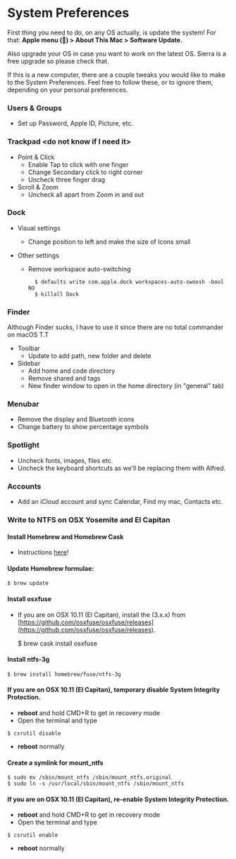 # System Preferences

First thing you need to do, on any OS actually, is update the system! For that: **Apple menu \(\) &gt; About This Mac &gt; Software Update.**

Also upgrade your OS in case you want to work on the latest OS. Sierra is a free upgrade so please check that.

If this is a new computer, there are a couple tweaks you would like to make to the System Preferences. Feel free to follow these, or to ignore them, depending on your personal preferences.

### Users & Groups

* Set up Password, Apple ID, Picture, etc.

### Trackpad &lt;do not know if I need it&gt;

* Point & Click
  * Enable Tap to click with one finger
  * Change Secondary click to right corner
  * Uncheck three finger drag
* Scroll & Zoom
  * Uncheck all apart from Zoom in and out

### Dock

* Visual settings
  * Change position to left and make the size of Icons small
* Other settings

  * Remove workspace auto-switching

    ```
      $ defaults write com.apple.dock workspaces-auto-swoosh -bool NO
      $ killall Dock
    ```

### Finder

Although Finder sucks, I have to use it since there are no total commander on macOS T.T

* Toolbar
  * Update to add path, new folder and delete
* Sidebar
  * Add home and code directory
  * Remove shared and tags
  * New finder window to open in the home directory \(in "general" tab\)

### Menubar

* Remove the display and Bluetooth icons
* Change battery to show percentage symbols

### Spotlight

* Uncheck fonts, images, files etc.
* Uncheck the keyboard shortcuts as we'll be replacing them with Alfred.

### Accounts

* Add an iCloud account and sync Calendar, Find my mac, Contacts etc.

### Write to NTFS on OSX Yosemite and El Capitan

#### Install Homebrew and Homebrew Cask

* Instructions [here](http://sourabhbajaj.com/mac-setup/Homebrew/README.html)!

#### Update Homebrew formulae:

```
$ brew update
```

#### Install osxfuse

* If you are on OSX 10.11 \(El Capitan\), install the \(3.x.x\) from [https://github.com/osxfuse/osxfuse/releases](https://github.com/osxfuse/osxfuse/releases).

  $ brew cask install osxfuse

#### Install ntfs-3g

```
$ brew install homebrew/fuse/ntfs-3g
```

#### If you are on OSX 10.11 \(El Capitan\), temporary disable System Integrity Protection.

* **reboot** and hold CMD+R to get in recovery mode
* Open the terminal and type

```
$ csrutil disable
```

* **reboot** normally

#### Create a symlink for mount\_ntfs

```
$ sudo mv /sbin/mount_ntfs /sbin/mount_ntfs.original
$ sudo ln -s /usr/local/sbin/mount_ntfs /sbin/mount_ntfs
```

#### If you are on OSX 10.11 \(El Capitan\), re-enable System Integrity Protection.

* **reboot** and hold CMD+R to get in recovery mode
* Open the terminal and type

```
$ csrutil enable
```

* **reboot** normally



